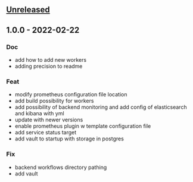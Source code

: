 <a name="unreleased"></a>
## [Unreleased]


<a name="1.0.0"></a>
## 1.0.0 - 2022-02-22
### Doc
- add how to add new workers
- adding precision to readme

### Feat
- modify prometheus configuration file location
- add build possibility for workers
- add possibility of backend monitoring and add config of elasticsearch and kibana with yml
- update with newer versions
- enable prometheus plugin w template configuration file
- add service status target
- add vault to startup with storage in postgres

### Fix
- backend workflows directory pathing
- add vault


[Unreleased]: https://github.com/media-cloud-ai/startup/compare/1.0.0...HEAD
